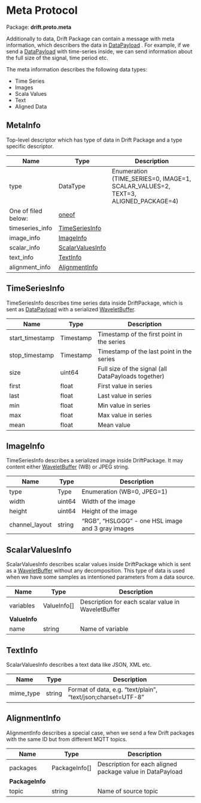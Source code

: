 # Meta Protocol

Package: **drift.proto.meta**

Additionally to data, Drift Package can contain a message with meta information, which describers the data
in [DataPayload](/docs/api/common) . For example, if we send a [DataPayload](/docs/api/common) with time-series inside,
we can send information about the full size of the signal, time period etc.

The meta information describes the following data types:

* Time Series
* Images
* Scala Values
* Text
* Aligned Data

## MetaInfo

Top-level descriptor which has type of data in Drift Package and a type specific descriptor.

| Name                | Type                                                                     | Description                                                                      |
|---------------------|--------------------------------------------------------------------------|----------------------------------------------------------------------------------|
| type                | DataType                                                                 | Enumeration (TIME_SERIES=0, IMAGE=1, SCALAR_VALUES=2, TEXT=3, ALIGNED_PACKAGE=4) |
| One of filed below: | [oneof](https://developers.google.com/protocol-buffers/docs/proto#oneof) |
| timeseries_info     | [TimeSeriesInfo](#TimeSeriesInfo)                                        |                                                                                  |
| image_info          | [ImageInfo](#ImageInfo)                                                  |                                                                                  |
| scalar_info         | [ScalarValuesInfo](#ScalarValuesInfo)                                    |                                                                                  |
| text_info           | [TextInfo](#TextInfo)                                                    |                                                                                  |
| alignment_info      | [AlignmentInfo](#AlignmentInfo)                                          |                                                                                  |

## TimeSeriesInfo

TimeSeriesInfo describes time series data inside DriftPackage, which is sent as [DataPayload](/docs/api/common) with
a serialized [WaveletBuffer](https://github.com/panda-official/WaveletBuffer).

| Name            | Type      | Description                                         |
|-----------------|-----------|-----------------------------------------------------|
| start_timestamp | Timestamp | Timestamp of the first point in the series          |
| stop_timestamp  | Timestamp | Timestamp of the last point in the series           |
| size            | uint64    | Full size of the signal (all DataPayloads together) |
| first           | float     | First value in series                               |
| last            | float     | Last value in series                                |
| min             | float     | Min value in series                                 |
| max             | float     | Max value in series                                 |
| mean            | float     | Mean value                                          |

## ImageInfo

TimeSeriesInfo describes a serialized image inside DriftPackage. It may content
either [WaveletBuffer](https://github.com/panda-official/WaveletBuffer) (WB) or JPEG string.

| Name           | Type   | Description                                       |
|----------------|--------|---------------------------------------------------|
| type           | Type   | Enumeration (WB=0, JPEG=1)                        |
| width          | uint64 | Width of the image                                |
| height         | uint64 | Height of the image                               |
| channel_layout | string | “RGB”, “HSLGGG” - one HSL image and 3 gray images |

## ScalarValuesInfo

ScalarValuesInfo describes scalar values inside DriftPackage which is sent
as a [WaveletBuffer](https://github.com/panda-official/WaveletBuffer) without any decomposition.
This type of data is used when we have some samples as intentioned parameters from a data source.

| Name          | Type        | Description                                        |
|---------------|-------------|----------------------------------------------------|
| variables     | ValueInfo[] | Description for each scalar value in WaveletBuffer |
| **ValueInfo** |             |                                                    |
| name          | string      | Name of variable                                   |

## TextInfo

ScalarValuesInfo describes a text data like JSON, XML etc.

| Name      | Type   | Description                                                  |
|-----------|--------|--------------------------------------------------------------|
| mime_type | string | Format of data, e.g. “text/plain”, “text/json;charset=UTF-8” |

## AlignmentInfo

AlignmentInfo describes a special case, when we send a few Drift packages with the same ID but from
different MQTT topics.

| Name            | Type          | Description                                               |
|-----------------|---------------|-----------------------------------------------------------|
| packages        | PackageInfo[] | Description for each aligned package value in DataPayload |
| **PackageInfo** |               |                                                           |
| topic           | string        | Name of source topic                                      |